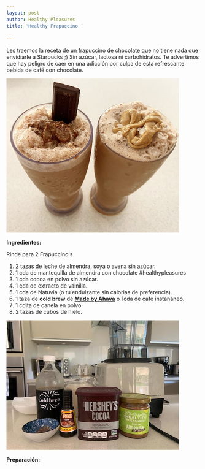 ```yaml
---
layout: post
author: Healthy Pleasures
title: 'Healthy Frapuccino '

---
```

Les traemos la receta de un frapuccino de chocolate que no tiene nada que envidiarle a  Starbucks ;) Sin azúcar, lactosa ni carbohidratos. Te advertimos que hay peligro de caer en una adicción por culpa de esta refrescante bebida de café con chocolate. 

![](/images/frapuccino.png)

**Ingredientes:**

Rinde para 2 Frapuccino's

1. 2 tazas de leche de almendra, soya o avena sin azúcar.
2. 1 cda de mantequilla de almendra con chocolate #healthypleasures
3. 1 cda cocoa en polvo sin azúcar.
4. 1 cda de extracto de vainilla.
5. 1 cda de Natuvia (o tu endulzante sin calorias de preferencia). 
6. 1 taza de **cold brew** de [**Made by Ahava**](https://www.instagram.com/madeby.ahava/ "Made by Ahava") o 1cda de cafe instanáneo. 
7. 1 cdita de canela en polvo. 
8. 2 tazas de cubos de hielo.

![](/images/Ingredientesfrapu.jpeg)

**Preparación:**